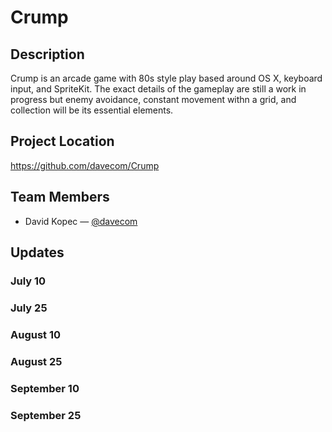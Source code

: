 # Crump

## Description

Crump is an arcade game with 80s style play based around OS X, keyboard input, and SpriteKit.  The exact details of the gameplay are still a work in progress but enemy avoidance, constant movement withn a grid, and collection will be its essential elements.

## Project Location

https://github.com/davecom/Crump

## Team Members

- David Kopec — [@davecom](https://github.com/davecom)

## Updates


### July 10

### July 25

### August 10

### August 25

### September 10

### September 25
